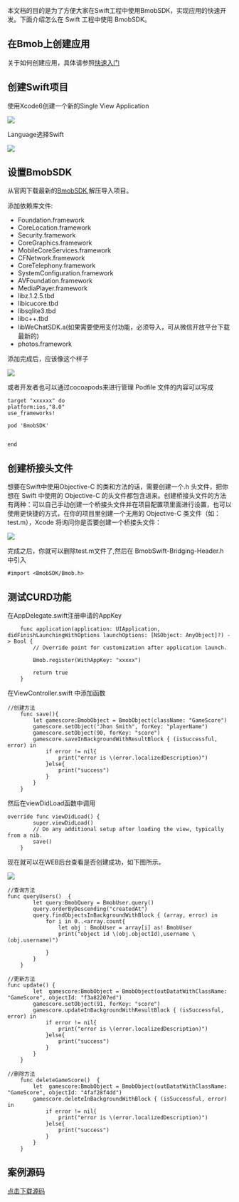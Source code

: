 本文档的目的是为了方便大家在Swift工程中使用BmobSDK，实现应用的快速开发。下面介绍怎么在 Swift 工程中使用 BmobSDK。

## 在Bmob上创建应用
关于如何创建应用，具体请参照[快速入门](http://doc.bmobapp.com/data/ios/)

## 创建Swift项目
使用Xcode6创建一个新的Single View Application

![](image/Swift_BmobSDK_01.png)

Language选择Swift

![](image/Swift_BmobSDK_02.png)

## 设置BmobSDK
从官网下载最新的[BmobSDK](https://bmobapp.com/sdk/Bmob_iOS_SDK_v2.3.0-20180411.zip),解压导入项目。

添加依赖库文件:

- Foundation.framework
- CoreLocation.framework
- Security.framework
- CoreGraphics.framework
- MobileCoreServices.framework
- CFNetwork.framework
- CoreTelephony.framework
- SystemConfiguration.framework
- AVFoundation.framework
- MediaPlayer.framework
- libz.1.2.5.tbd
- libicucore.tbd
- libsqlite3.tbd
- libc++.tbd
- libWeChatSDK.a(如果需要使用支付功能，必须导入，可从微信开放平台下载最新的)
- photos.framework


添加完成后，应该像这个样子

![](image/Swift_BmobSDK_03.png)

或者开发者也可以通过cocoapods来进行管理
Podfile 文件的内容可以写成

```
target "xxxxxx" do
platform:ios,"8.0"
use_frameworks!

pod 'BmobSDK'


end

```

## 创建桥接头文件

想要在Swift中使用Objective-C 的类和方法的话，需要创建一个.h 头文件，把你想在 Swift 中使用的 Objective-C 的头文件都包含进来。创建桥接头文件的方法有两种：可以自己手动创建一个桥接头文件并在项目配置项里面进行设置，也可以使用更快捷的方式，在你的项目里创建一个无用的 Objective-C 类文件（如：test.m），Xcode 将询问你是否要创建一个桥接头文件：

![](image/Swift_BmobSDK_04.png)

完成之后，你就可以删除test.m文件了,然后在 BmobSwift-Bridging-Header.h 中引入


```
#import <BmobSDK/Bmob.h>
```


## 测试CURD功能

在AppDelegate.swift注册申请的AppKey


```
    func application(application: UIApplication, didFinishLaunchingWithOptions launchOptions: [NSObject: AnyObject]?) -> Bool {
        // Override point for customization after application launch.

        Bmob.register(WithAppKey: "xxxxx")

        return true
    }
```


在ViewController.swift 中添加函数

```
//创建方法
    func save(){
        let gamescore:BmobObject = BmobObject(className: "GameScore")
        gamescore.setObject("Jhon Smith", forKey: "playerName")
        gamescore.setObject(90, forKey: "score")
        gamescore.saveInBackgroundWithResultBlock { (isSuccessful, error) in
            if error != nil{
                print("error is \(error.localizedDescription)")
            }else{
                print("success")
            }
        }
    }
```

然后在viewDidLoad函数中调用

```
override func viewDidLoad() {
        super.viewDidLoad()
        // Do any additional setup after loading the view, typically from a nib.
        save()
    }
```

现在就可以在WEB后台查看是否创建成功，如下图所示。

![](image/Swift_BmobSDK_05.png)

```
//查询方法
func queryUsers()  {
        let query:BmobQuery = BmobUser.query()
        query.orderByDescending("createdAt")
        query.findObjectsInBackgroundWithBlock { (array, error) in
            for i in 0..<array.count{
                let obj : BmobUser = array[i] as! BmobUser
                print("object id \(obj.objectId),username \(obj.username)")

            }
        }
    }

```

```
//更新方法
func update() {
        let  gamescore:BmobObject = BmobObject(outDatatWithClassName: "GameScore", objectId: "f3a82207ed")
        gamescore.setObject(91, forKey: "score")
        gamescore.updateInBackgroundWithResultBlock { (isSuccessful, error) in
            if error != nil{
                print("error is \(error.localizedDescription)")
            }else{
                print("success")
            }
        }
    }
```



```
//删除方法
    func deleteGameScore()  {
        let  gamescore:BmobObject = BmobObject(outDatatWithClassName: "GameScore", objectId: "4faf28f4dd")
        gamescore.deleteInBackgroundWithBlock { (isSuccessful, error) in
            if error != nil{
                print("error is \(error.localizedDescription)")
            }else{
                print("success")
            }
        }
    }
```




## 案例源码

[点击下载源码](https://github.com/bmob/bmob-ios-demo/blob/master/SwiftDemo.zip "点击下载源码")

